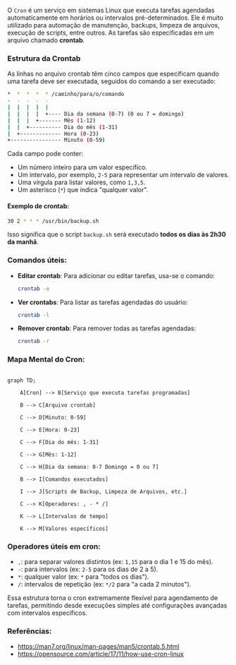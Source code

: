 O `Cron` é um serviço em sistemas Linux que executa tarefas agendadas automaticamente em horários ou intervalos pré-determinados. Ele é muito utilizado para automação de manutenção, backups, limpeza de arquivos, execução de scripts, entre outros. As tarefas são especificadas em um arquivo chamado **crontab**.

### Estrutura da Crontab

As linhas no arquivo crontab têm cinco campos que especificam quando uma tarefa deve ser executada, seguidos do comando a ser executado:

```bash
*  *  *  *  * /caminho/para/o/comando
-  -  -  -  -
|  |  |  |  |
|  |  |  |  +---- Dia da semana (0-7) (0 ou 7 = domingo)
|  |  |  +------- Mês (1-12)
|  |  +---------- Dia do mês (1-31)
|  +------------- Hora (0-23)
+---------------- Minuto (0-59)
```

Cada campo pode conter:
- Um número inteiro para um valor específico.
- Um intervalo, por exemplo, `2-5` para representar um intervalo de valores.
- Uma vírgula para listar valores, como `1,3,5`.
- Um asterisco (`*`) que indica "qualquer valor".

#### Exemplo de crontab:
```bash
30 2 * * * /usr/bin/backup.sh
```
Isso significa que o script `backup.sh` será executado **todos os dias às 2h30 da manhã**.

### Comandos úteis:

- **Editar crontab**: Para adicionar ou editar tarefas, usa-se o comando:
  ```bash
  crontab -e
  ```
- **Ver crontabs**: Para listar as tarefas agendadas do usuário:
  ```bash
  crontab -l
  ```
- **Remover crontab**: Para remover todas as tarefas agendadas:
  ```bash
  crontab -r
  ```

### Mapa Mental do Cron:

```mermaid

graph TD;

    A[Cron] --> B[Serviço que executa tarefas programadas]

    B --> C[Arquivo crontab]

    C --> D[Minuto: 0-59]

    C --> E[Hora: 0-23]

    C --> F[Dia do mês: 1-31]

    C --> G[Mês: 1-12]

    C --> H[Dia da semana: 0-7 Domingo = 0 ou 7]

    B --> I[Comandos executados]

    I --> J[Scripts de Backup, Limpeza de Arquivos, etc.]

    C --> K[Operadores: , - * /]

    K --> L[Intervalos de tempo]

    K --> M[Valores específicos]

```

### Operadores úteis em cron:
- `,`: para separar valores distintos (ex: `1,15` para o dia 1 e 15 do mês).
- `-`: para intervalos (ex: `2-5` para os dias de 2 a 5).
- `*`: qualquer valor (ex: `*` para "todos os dias").
- `/`: intervalos de repetição (ex: `*/2` para "a cada 2 minutos").

Essa estrutura torna o cron extremamente flexível para agendamento de tarefas, permitindo desde execuções simples até configurações avançadas com intervalos específicos.

### Referências:
- https://man7.org/linux/man-pages/man5/crontab.5.html
- https://opensource.com/article/17/11/how-use-cron-linux